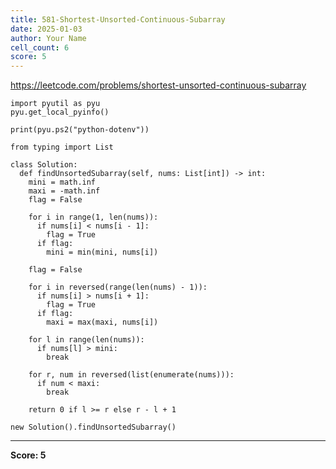 ```yaml
---
title: 581-Shortest-Unsorted-Continuous-Subarray
date: 2025-01-03
author: Your Name
cell_count: 6
score: 5
---
```


https://leetcode.com/problems/shortest-unsorted-continuous-subarray


```
import pyutil as pyu
pyu.get_local_pyinfo()
```


```
print(pyu.ps2("python-dotenv"))
```


```
from typing import List
```


```
class Solution:
  def findUnsortedSubarray(self, nums: List[int]) -> int:
    mini = math.inf
    maxi = -math.inf
    flag = False

    for i in range(1, len(nums)):
      if nums[i] < nums[i - 1]:
        flag = True
      if flag:
        mini = min(mini, nums[i])

    flag = False

    for i in reversed(range(len(nums) - 1)):
      if nums[i] > nums[i + 1]:
        flag = True
      if flag:
        maxi = max(maxi, nums[i])

    for l in range(len(nums)):
      if nums[l] > mini:
        break

    for r, num in reversed(list(enumerate(nums))):
      if num < maxi:
        break

    return 0 if l >= r else r - l + 1
```


```
new Solution().findUnsortedSubarray()
```


---
**Score: 5**